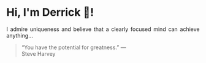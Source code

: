 # Hi, I'm Derrick 👋!
<p align="justify">I admire uniqueness and believe that a clearly focused mind can achieve anything...</p> 
<!-- #quote-start -->
<blockquote>&ldquo;You have the potential for greatness.&rdquo; &mdash; <footer>Steve Harvey</footer></blockquote>
<!-- #quote-end -->
